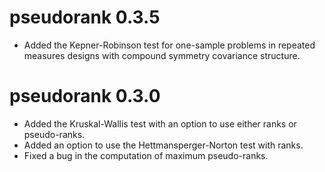 # pseudorank 0.3.5
* Added the Kepner-Robinson test for one-sample problems in repeated measures designs with compound symmetry covariance structure.


# pseudorank 0.3.0

* Added the Kruskal-Wallis test with an option to use either ranks or pseudo-ranks.
* Added an option to use the Hettmansperger-Norton test with ranks.
* Fixed a bug in the computation of maximum pseudo-ranks.
